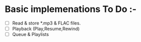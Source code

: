 # Basic implemenations To Do :-
 - [ ]  Read & store *.mp3 & FLAC files.
 - [ ]  Playback (Play,Resume,Rewind)
 - [ ]  Queue & Playlists
